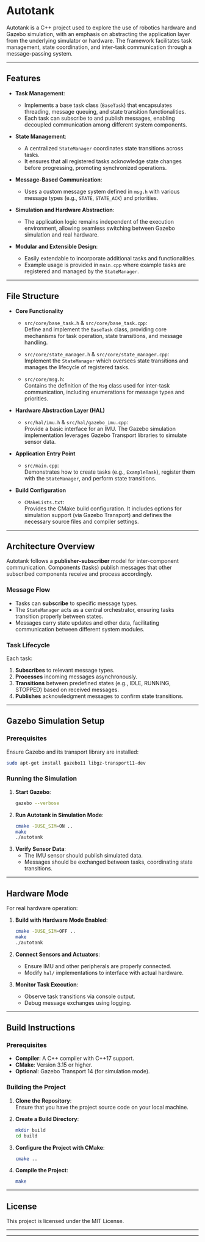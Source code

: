 # Autotank

Autotank is a C++ project used to explore the use of robotics hardware and Gazebo simulation,
with an emphasis on abstracting the application layer from the underlying simulator or hardware.
The framework facilitates task management, state coordination, and inter-task communication through a message-passing system.

---

## Features

- **Task Management**:  
  - Implements a base task class (`BaseTask`) that encapsulates threading, message queuing, and state transition functionalities.  
  - Each task can subscribe to and publish messages, enabling decoupled communication among different system components.

- **State Management**:  
  - A centralized `StateManager` coordinates state transitions across tasks.  
  - It ensures that all registered tasks acknowledge state changes before progressing, promoting synchronized operations.

- **Message-Based Communication**:  
  - Uses a custom message system defined in `msg.h` with various message types (e.g., `STATE`, `STATE_ACK`) and priorities.

- **Simulation and Hardware Abstraction**:  
  - The application logic remains independent of the execution environment, allowing seamless switching between Gazebo simulation and real hardware.

- **Modular and Extensible Design**:  
  - Easily extendable to incorporate additional tasks and functionalities.  
  - Example usage is provided in `main.cpp` where example tasks are registered and managed by the `StateManager`.

---

## File Structure

- **Core Functionality**  
  - `src/core/base_task.h` & `src/core/base_task.cpp`:  
    Define and implement the `BaseTask` class, providing core mechanisms for task operation, state transitions, and message handling.
  
  - `src/core/state_manager.h` & `src/core/state_manager.cpp`:  
    Implement the `StateManager` which oversees state transitions and manages the lifecycle of registered tasks.
  
  - `src/core/msg.h`:  
    Contains the definition of the `Msg` class used for inter-task communication, including enumerations for message types and priorities.

- **Hardware Abstraction Layer (HAL)**  
  - `src/hal/imu.h` & `src/hal/gazebo_imu.cpp`:  
    Provide a basic interface for an IMU. The Gazebo simulation implementation leverages Gazebo Transport libraries to simulate sensor data.

- **Application Entry Point**  
  - `src/main.cpp`:  
    Demonstrates how to create tasks (e.g., `ExampleTask`), register them with the `StateManager`, and perform state transitions.

- **Build Configuration**  
  - `CMakeLists.txt`:  
    Provides the CMake build configuration. It includes options for simulation support (via Gazebo Transport) and defines the necessary source files and compiler settings.

---

## Architecture Overview

Autotank follows a **publisher-subscriber** model for inter-component communication. Components (tasks) publish messages that other subscribed components receive and process accordingly.

### Message Flow
- Tasks can **subscribe** to specific message types.
- The `StateManager` acts as a central orchestrator, ensuring tasks transition properly between states.
- Messages carry state updates and other data, facilitating communication between different system modules.

### Task Lifecycle
Each task:
1. **Subscribes** to relevant message types.
2. **Processes** incoming messages asynchronously.
3. **Transitions** between predefined states (e.g., IDLE, RUNNING, STOPPED) based on received messages.
4. **Publishes** acknowledgment messages to confirm state transitions.

---

## Gazebo Simulation Setup

### Prerequisites
Ensure Gazebo and its transport library are installed:
```bash
sudo apt-get install gazebo11 libgz-transport11-dev
```

### Running the Simulation
1. **Start Gazebo**:
   ```bash
   gazebo --verbose
   ```
2. **Run Autotank in Simulation Mode**:
   ```bash
   cmake -DUSE_SIM=ON ..
   make
   ./autotank
   ```
3. **Verify Sensor Data**:
   - The IMU sensor should publish simulated data.
   - Messages should be exchanged between tasks, coordinating state transitions.

---

## Hardware Mode
For real hardware operation:
1. **Build with Hardware Mode Enabled**:
   ```bash
   cmake -DUSE_SIM=OFF ..
   make
   ./autotank
   ```
2. **Connect Sensors and Actuators**:
   - Ensure IMU and other peripherals are properly connected.
   - Modify `hal/` implementations to interface with actual hardware.

3. **Monitor Task Execution**:
   - Observe task transitions via console output.
   - Debug message exchanges using logging.

---

## Build Instructions

### Prerequisites

- **Compiler**: A C++ compiler with C++17 support.
- **CMake**: Version 3.15 or higher.
- **Optional**: Gazebo Transport 14 (for simulation mode).

### Building the Project

1. **Clone the Repository**:  
   Ensure that you have the project source code on your local machine.

2. **Create a Build Directory**:
   ```bash
   mkdir build
   cd build
   ```

3. **Configure the Project with CMake**:  
   ```bash
   cmake ..
   ```

4. **Compile the Project**:
   ```bash
   make
   ```

---

## License

This project is licensed under the MIT License.

---


---
